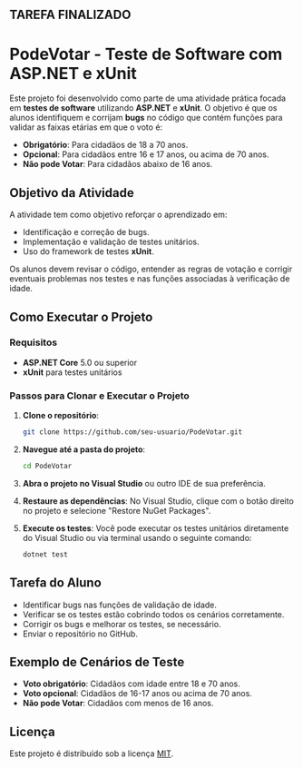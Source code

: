 ## TAREFA FINALIZADO
# PodeVotar - Teste de Software com ASP.NET e xUnit

Este projeto foi desenvolvido como parte de uma atividade prática focada em **testes de software** utilizando **ASP.NET** e **xUnit**. O objetivo é que os alunos identifiquem e corrijam **bugs** no código que contém funções para validar as faixas etárias em que o voto é:

- **Obrigatório**: Para cidadãos de 18 a 70 anos.
- **Opcional**: Para cidadãos entre 16 e 17 anos, ou acima de 70 anos.
- **Não pode Votar**: Para cidadãos abaixo de 16 anos.

## Objetivo da Atividade

A atividade tem como objetivo reforçar o aprendizado em:

- Identificação e correção de bugs.
- Implementação e validação de testes unitários.
- Uso do framework de testes **xUnit**.

Os alunos devem revisar o código, entender as regras de votação e corrigir eventuais problemas nos testes e nas funções associadas à verificação de idade.

## Como Executar o Projeto

### Requisitos

- **ASP.NET Core** 5.0 ou superior
- **xUnit** para testes unitários

### Passos para Clonar e Executar o Projeto

1. **Clone o repositório**:
   ```bash
   git clone https://github.com/seu-usuario/PodeVotar.git
   ```
2. **Navegue até a pasta do projeto**:
   ```bash
   cd PodeVotar
   ```
3. **Abra o projeto no Visual Studio** ou outro IDE de sua preferência.
4. **Restaure as dependências**:
   No Visual Studio, clique com o botão direito no projeto e selecione "Restore NuGet Packages".
   
5. **Execute os testes**:
   Você pode executar os testes unitários diretamente do Visual Studio ou via terminal usando o seguinte comando:
   ```bash
   dotnet test
   ```

## Tarefa do Aluno

- Identificar bugs nas funções de validação de idade.
- Verificar se os testes estão cobrindo todos os cenários corretamente.
- Corrigir os bugs e melhorar os testes, se necessário.
- Enviar o repositório no GitHub.

## Exemplo de Cenários de Teste

- **Voto obrigatório**: Cidadãos com idade entre 18 e 70 anos.
- **Voto opcional**: Cidadãos de 16-17 anos ou acima de 70 anos.
- **Não pode Votar**: Cidadãos com menos de 16 anos.

## Licença

Este projeto é distribuído sob a licença [MIT](LICENSE).
